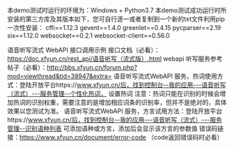 本demo测试时运行的环境为：Windows + Python3.7
本demo测试成功运行时所安装的第三方库及其版本如下，您可自行逐一或者复制到一个新的txt文件利用pip一次性安装：
cffi==1.12.3
gevent==1.4.0
greenlet==0.4.15
pycparser==2.19
six==1.12.0
websocket==0.2.1
websocket-client==0.56.0

语音听写流式 WebAPI 接口调用示例 接口文档（必看）：https://doc.xfyun.cn/rest_api/语音听写（流式版）.html
webapi 听写服务参考帖子（必看）：http://bbs.xfyun.cn/forum.php?mod=viewthread&tid=38947&extra=
语音听写流式WebAPI 服务，热词使用方式：登陆开放平台https://www.xfyun.cn/后，找到控制台--我的应用---语音听写（流式）---服务管理--个性化热词，
设置热词
注意：热词只能在识别的时候会增加热词的识别权重，需要注意的是增加相应词条的识别率，但并不是绝对的，具体效果以您测试为准。
语音听写流式WebAPI 服务，方言试用方法：登陆开放平台https://www.xfyun.cn/后，找到控制台--我的应用---语音听写（流式）---服务管理--识别语种列表
可添加语种或方言，添加后会显示该方言的参数值
错误码链接：https://www.xfyun.cn/document/error-code （code返回错误码时必看）
